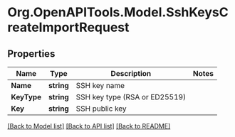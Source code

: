 # Org.OpenAPITools.Model.SshKeysCreateImportRequest

## Properties

Name | Type | Description | Notes
------------ | ------------- | ------------- | -------------
**Name** | **string** | SSH key name | 
**KeyType** | **string** | SSH key type (RSA or ED25519) | 
**Key** | **string** | SSH public key | 

[[Back to Model list]](../README.md#documentation-for-models) [[Back to API list]](../README.md#documentation-for-api-endpoints) [[Back to README]](../README.md)

